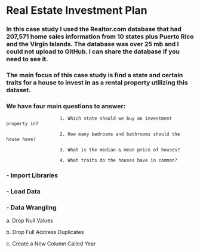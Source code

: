 # Real Estate Investment Plan

### In this case study I used the Realtor.com database that had 207,571 home sales information from 10 states plus Puerto Rico and the Virgin Islands. The database was over 25 mb and I could not upload to GitHub. I can share the database if you need to see it. 

### The main focus of this case study is find a state and certain traits for a house to invest in as a rental property utilizing this dataset. 

### We have four main questions to answer:

                        1. Which state should we buy an investment property in?
                        
                        2. How many bedrooms and bathrooms should the house have?
                        
                        3. What is the median & mean price of houses?
                        
                        4. What traits do the houses have in common?

### - Import Libraries

### - Load Data

### - Data Wrangling

 a. Drop Null Values

 b. Drop Full Address Duplicates

 c. Create a New Column Called Year
 
 
  
      
      
